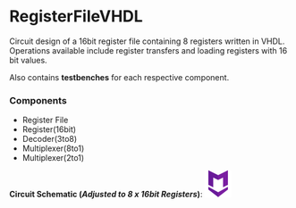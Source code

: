 # RegisterFileVHDL
Circuit design of a 16bit register file containing 8 registers written in VHDL. Operations available include register transfers and loading registers with 16 bit values.

Also contains **testbenches** for each respective component.

### Components 
* Register File
* Register(16bit)
* Decoder(3to8)
* Multiplexer(8to1)
* Multiplexer(2to1)

**Circuit Schematic (_Adjusted to 8 x 16bit Registers_)**: 
![alt text][circuit]

[circuit]: https://github.com/adam-p/markdown-here/raw/master/src/common/images/icon48.png "Logo Title Text 2"
